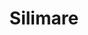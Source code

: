 ---
title: "Silimare"
draft: false
image: //via.placeholder.com/640x150
alt_text: "Silimare screenshot"
start_date: "2020-02-01"
end_date: "2022-02-01"
Description: "Silimare algotrading"
summary: "This is example summary"
tech_used:
- Python
- AWS
- Terraform
---